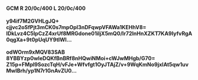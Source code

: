 #### GCM R 20/0c/400 L 20/0c/400
**y94if7M2GVHLgJQ+**<br/>**cjjvc2oSfPjt3mCK0s7mpOpI3nDFqwpVFAWa1KEHhV8=**<br/>**IDkLvz4C5lpCzZ4xrUf8MRGdone01iIjX5mQ0/lr72lnHnXZKT7KA9IyfvRgA0qgXa+9t0pUqUY9tIWl...**<br/><br/>
**odWOrm9xMQV83SAB**<br/>**8YBBYzp0wIeDQKfBnBRf8nHQwiNMoi+cWJwMHgb/G70=**<br/>**Z15p+FMpl9SozcTqH/vFJe+Wfvfgt1OyJTAjZ/v+9WqKmNo9jxlAt5qw1uvMwIBrh/yp1N7r1GnAvZU0...**